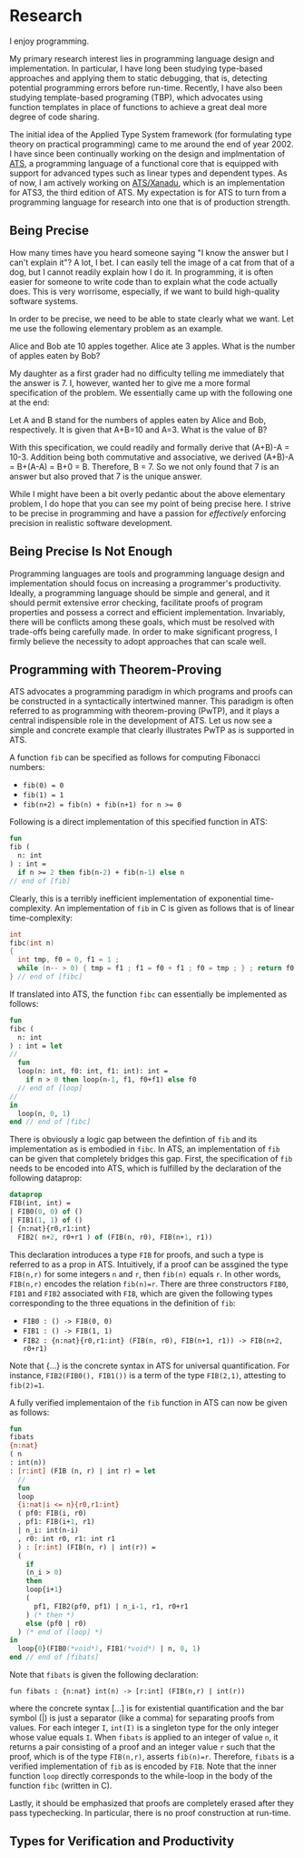 # Research

I enjoy programming.

My primary research interest lies in programming language design and
implementation. In particular, I have long been studying type-based
approaches and applying them to static debugging, that is, detecting
potential programming errors before run-time. Recently, I have also
been studying template-based programing (TBP), which advocates using
function templates in place of functions to achieve a great deal more
degree of code sharing.

The initial idea of the Applied Type System framework (for formulating
type theory on practical programming) came to me around the end of
year 2002. I have since been continually working on the design and
implmentation of [ATS](http://www.ats-lang.org), a programming
language of a functional core that is equipped with support for
advanced types such as linear types and dependent types.  As of now, I
am actively working on
[ATS/Xanadu](https://github.com/githwxi/ATS-Xanadu), which is an
implementation for ATS3, the third edition of ATS. My expectation is
for ATS to turn from a programming language for research into one that
is of production strength.

## Being Precise

How many times have you heard someone saying "I know the answer but I
can't explain it"? A lot, I bet. I can easily tell the image of a cat
from that of a dog, but I cannot readily explain how I do it. In
programming, it is often easier for someone to write code than to
explain what the code actually does. This is very worrisome,
especially, if we want to build high-quality software systems.

In order to be precise, we need to be able to state clearly what we want.
Let me use the following elementary problem as an example.

Alice and Bob ate 10 apples together. Alice ate 3 apples. What is the
number of apples eaten by Bob?

My daughter as a first grader had no difficulty telling me immediately that
the answer is 7. I, however, wanted her to give me a more formal
specification of the problem. We essentially came up with the following one
at the end:

Let A and B stand for the numbers of apples eaten by Alice and Bob,
respectively. It is given that A+B=10 and A=3. What is the value of B?

With this specification, we could readily and formally derive that (A+B)-A
= 10-3.  Addition being both commutative and associative, we derived
(A+B)-A = B+(A-A) = B+0 = B. Therefore, B = 7. So we not only found that 7 is an
answer but also proved that 7 is the unique answer.

While I might have been a bit overly pedantic about the above
elementary problem, I do hope that you can see my point of being
precise here. I strive to be precise in programming and have a passion
for *effectively* enforcing precision in realistic software
development.
  
## Being Precise Is Not Enough

Programming languages are tools and programming language design and
implementation should focus on increasing a programmer's
productivity. Ideally, a programming language should be simple and
general, and it should permit extensive error checking, facilitate
proofs of program properties and possess a correct and efficient
implementation.  Invariably, there will be conflicts among these
goals, which must be resolved with trade-offs being carefully made. In
order to make significant progress, I firmly believe the necessity to
adopt approaches that can scale well.

## Programming with Theorem-Proving

ATS advocates a programming paradigm in which programs and proofs can
be constructed in a syntactically intertwined manner. This paradigm is
often referred to as programming with theorem-proving (PwTP), and it
plays a central indispensible role in the development of ATS. Let us
now see a simple and concrete example that clearly illustrates PwTP as
is supported in ATS.

A function `fib` can be specified as follows for computing Fibonacci numbers:

* `fib(0) = 0`
* `fib(1) = 1`
* `fib(n+2) = fib(n) + fib(n+1) for n >= 0`

Following is a direct implementation of this specified function in ATS:

```ats
fun
fib (
  n: int
) : int =
  if n >= 2 then fib(n-2) + fib(n-1) else n
// end of [fib]
```

Clearly, this is a terribly inefficient implementation of exponential
time-complexity. An implementation of `fib` in C is given as follows
that is of linear time-complexity:

```c
int
fibc(int n)
{
  int tmp, f0 = 0, f1 = 1 ;
  while (n-- > 0) { tmp = f1 ; f1 = f0 + f1 ; f0 = tmp ; } ; return f0 ;
} // end of [fibc]
```

If translated into ATS, the function `fibc` can essentially be implemented as follows:

```ats
fun
fibc (
  n: int
) : int = let
//
  fun
  loop(n: int, f0: int, f1: int): int =
    if n > 0 then loop(n-1, f1, f0+f1) else f0
  // end of [loop]
//
in
  loop(n, 0, 1)
end // end of [fibc]
```

There is obviously a logic gap between the defintion of `fib` and its
implementation as is embodied in `fibc`. In ATS, an implementation of
`fib` can be given that completely bridges this gap. First, the
specification of `fib` needs to be encoded into ATS, which is fulfilled
by the declaration of the following dataprop:

```ats
dataprop
FIB(int, int) =
| FIB0(0, 0) of ()
| FIB1(1, 1) of ()
| {n:nat}{r0,r1:int}
  FIB2( n+2, r0+r1 ) of (FIB(n, r0), FIB(n+1, r1))
```

This declaration introduces a type `FIB` for proofs, and such a type is
referred to as a prop in ATS. Intuitively, if a proof can be assgined
the type `FIB(n,r)` for some integers `n` and `r`, then `fib(n)` equals `r`.
In other words, `FIB(n,r)` encodes the relation `fib(n)=r`. There are three
constructors `FIB0`, `FIB1` and `FIB2` associated with `FIB`, which are given
the following types corresponding to the three equations in the definition of
`fib`:

* `FIB0 : () -> FIB(0, 0)`
* `FIB1 : () -> FIB(1, 1)`
* `FIB2 : {n:nat}{r0,r1:int} (FIB(n, r0), FIB(n+1, r1)) -> FIB(n+2, r0+r1)`

Note that {...} is the concrete syntax in ATS for universal
quantification. For instance, `FIB2(FIB0(), FIB1())` is a term of the
type `FIB(2,1)`, attesting to `fib(2)=1`.

A fully verified implementaion of the `fib` function in ATS can now be
given as follows:

```ats
fun
fibats
{n:nat}
( n
: int(n))
: [r:int] (FIB (n, r) | int r) = let
  //
  fun
  loop
  {i:nat|i <= n}{r0,r1:int}
  ( pf0: FIB(i, r0)
  , pf1: FIB(i+1, r1)
  | n_i: int(n-i)
  , r0: int r0, r1: int r1
  ) : [r:int] (FIB(n, r) | int(r)) =
  (
    if
    (n_i > 0)
    then
    loop{i+1}
    (
      pf1, FIB2(pf0, pf1) | n_i-1, r1, r0+r1
    ) (* then *)
    else (pf0 | r0)
  ) (* end of [loop] *)
in
  loop{0}(FIB0(*void*), FIB1(*void*) | n, 0, 1)
end // end of [fibats]
```

Note that `fibats` is given the following declaration:

```
fun fibats : {n:nat} int(n) -> [r:int] (FIB(n,r) | int(r))
```

where the concrete syntax [...] is for existential quantification and
the bar symbol (|) is just a separator (like a comma) for separating
proofs from values. For each integer `I`, `int(I)` is a singleton type
for the only integer whose value equals `I`. When `fibats` is applied to
an integer of value `n`, it returns a pair consisting of a proof and an
integer value `r` such that the proof, which is of the type `FIB(n,r)`,
asserts `fib(n)=r`. Therefore, `fibats` is a verified implementation of
`fib` as is encoded by `FIB`. Note that the inner function `loop` directly
corresponds to the while-loop in the body of the function `fibc`
(written in C).

Lastly, it should be emphasized that proofs are completely erased
after they pass typechecking. In particular, there is no proof
construction at run-time.

## Types for Verification and Productivity
